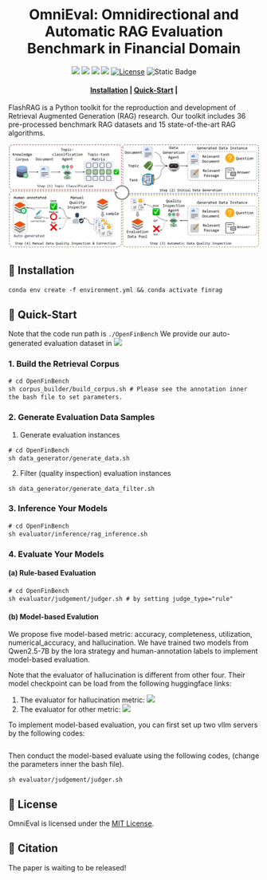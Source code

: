 # <div align="center">OmniEval: Omnidirectional and Automatic RAG Evaluation Benchmark in Financial Domain<div>


<div align="center">
<!-- <a href="https://arxiv.org/abs/2405.13576" target="_blank"><img src=https://img.shields.io/badge/arXiv-b5212f.svg?logo=arxiv></a> -->
<!-- <a href="https://huggingface.co/datasets/RUC-NLPIR/FlashRAG_datasets/" target="_blank"><img src=https://img.shields.io/badge/%F0%9F%A4%97%20HuggingFace%20Datasets-27b3b4.svg></a> -->
<!-- <a href="https://huggingface.co/ShootingWong/OmniEval-ModelEvaluator" target="_blank"><img src=https://img.shields.io/badge/%F0%9F%A4%97%20HuggingFace%20Checkpoint-5fc372.svg></a> -->
<!-- <a href="https://huggingface.co/ShootingWong/OmniEval-HallucinationEvaluator" target="_blank"><img src=https://img.shields.io/badge/%F0%9F%A4%97%20HuggingFace%20Checkpoint-b181d9.svg></a> -->
<a href="https://huggingface.co/datasets/RUC-NLPIR/FlashRAG_datasets/" target="_blank"><img src=https://img.shields.io/badge/%F0%9F%A4%97%20Hugging%20Face-Dataset-27b3b4></a>
<a href="https://huggingface.co/ShootingWong/OmniEval-ModelEvaluator" target="_blank"><img src=https://img.shields.io/badge/%F0%9F%A4%97%20Hugging%20Face-Checkpoint-5fc372></a>
<a href="https://huggingface.co/ShootingWong/OmniEval-HallucinationEvaluator" target="_blank"><img src=https://img.shields.io/badge/%F0%9F%A4%97%20Hugging%20Face-Checkpoint-b181d9></a>
<a href="https://huggingface.co/spaces/NLPIR-RAG/OmniEval" target="_blank"><img src=https://img.shields.io/badge/%F0%9F%A4%97%20Hugging%20Face-Leaderboard-blue></a>
<a href="https://github.com/RUC-NLPIR/FlashRAG/blob/main/LICENSE"><img alt="License" src="https://img.shields.io/badge/LICENSE-MIT-green"></a>
<a><img alt="Static Badge" src="https://img.shields.io/badge/made_with-Python-blue"></a>
</div>

<!-- [![HuggingFace](https://img.shields.io/badge/%F0%9F%A4%97%20Hugging%20Face-Leaderboard-blue)](https://huggingface.co/spaces/Vchitect/VBench_Leaderboard) -->

<h4 align="center">

<p>
<a href="#wrench-installation">Installation</a> |
<!-- <a href="#sparkles-features">Features</a> | -->
<a href="#rocket-quick-start">Quick-Start</a> |
</p>

</h4>
FlashRAG is a Python toolkit for the reproduction and development of Retrieval Augmented Generation (RAG) research. Our toolkit includes 36 pre-processed benchmark RAG datasets and 15 state-of-the-art RAG algorithms. 

<p align="center">
<img src="asset/framework.jpg">
</p>
<!-- 
With FlashRAG and provided resources, you can effortlessly reproduce existing SOTA works in the RAG domain or implement your custom RAG processes and components. -->


## :wrench: Installation
`conda env create -f environment.yml && conda activate finrag`

<!-- ## :sparkles: Features
1. -->
## :rocket: Quick-Start
Note that the code run path is `./OpenFinBench`
We provide our auto-generated evaluation dataset in <a href="https://huggingface.co/datasets/RUC-NLPIR/FlashRAG_datasets/" target="_blank"><img src=https://img.shields.io/badge/%F0%9F%A4%97%20Hugging%20Face-Dataset-27b3b4></a>
### 1. Build the Retrieval Corpus
```
# cd OpenFinBench
sh corpus_builder/build_corpus.sh # Please see the annotation inner the bash file to set parameters.
```
### 2. Generate Evaluation Data Samples
1. Generate evaluation instances
```
# cd OpenFinBench
sh data_generator/generate_data.sh
```
2. Filter (quality inspection) evaluation instances
```
sh data_generator/generate_data_filter.sh
```
### 3. Inference Your Models
```
# cd OpenFinBench
sh evaluator/inference/rag_inference.sh 
```
### 4. Evaluate Your Models
#### (a) Rule-based Evaluation
```
# cd OpenFinBench
sh evaluator/judgement/judger.sh # by setting judge_type="rule"
```
#### (b) Model-based Evalution
We propose five model-based metric: accuracy, completeness, utilization, numerical_accuracy, and hallucination. We have trained two models from Qwen2.5-7B by the lora strategy and human-annotation labels to implement model-based evaluation. 

Note that the evaluator of hallucination is different from other four. Their model checkpoint can be load from the following huggingface links:
1. The evaluator for hallucination metric: <a href="https://huggingface.co/ShootingWong/OmniEval-HallucinationEvaluator" target="_blank"><img src=https://img.shields.io/badge/%F0%9F%A4%97%20Hugging%20Face-Checkpoint-b181d9></a>
2. The evaluator for other metric: <a href="https://huggingface.co/ShootingWong/OmniEval-ModelEvaluator" target="_blank"><img src=https://img.shields.io/badge/%F0%9F%A4%97%20Hugging%20Face-Checkpoint-5fc372></a>



To implement model-based evaluation, you can first set up two vllm servers by the following codes:
```
```

Then conduct the model-based evaluate using the following codes, (change the parameters inner the bash file).
```
sh evaluator/judgement/judger.sh 
``` 

## :bookmark: License

OmniEval is licensed under the [<u>MIT License</u>](./LICENSE).

## :star2: Citation
The paper is waiting to be released!

<!-- # Check Infos
## Pipeline
1. Build corpus
2. Data generation
3. RAG inference
4. Result evaluatioin

## Code
1. remove "baichuan"
2. remove useless annotation -->
